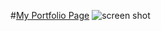 #[My Portfolio Page](https://ronnnwu.github.io/)
![screen shot](http://ronnnwu.github.io/old_version/img/screen.png)
